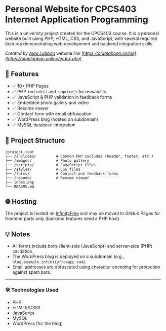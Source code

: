 # Personal Website for CPCS403 Internet Application Programming

This is a university project created for the CPCS403 course. It is a personal website built using PHP, HTML, CSS, and JavaScript, with several required features demonstrating web development and backend integration skills.

*Created by [Alaa Labban](https://github.com/AlaaLabban)*
website link *[https://alaalabban.online](https://alaalabban.online/index.php)*

## 🔧 Features

- ✅ 10+ PHP Pages
- ✅ PHP `include()` and `require()` for reusability
- ✅ JavaScript & PHP validation in feedback forms
- ✅ Embedded photo gallery and video
- ✅ Resume viewer
- ✅ Contact form with email obfuscation
- ✅ WordPress blog (hosted on subdomain)
- ✅ MySQL database integration

## 📁 Project Structure

```
/project-root
├── /includes/         # Common PHP includes (header, footer, etc.)
├── /images/           # Photo gallery
├── /scripts/          # JavaScript files
├── /styles/           # CSS files
├── /forms/            # Contact and feedback forms
├── /resume/           # Resume viewer
├── index.php
└── README.md
```

## 🌐 Hosting

The project is hosted on [InfinityFree](https://www.infinityfree.net) and may be moved to GitHub Pages for frontend parts only (backend features need a PHP host).


## 💡 Notes

- All forms include both client-side (JavaScript) and server-side (PHP) validation.
- The WordPress blog is deployed on a subdomain (e.g., `blog.example.infinityfreeapp.com`).
- Email addresses are obfuscated using character encoding for protection against spam bots.

---

### 🛠️ Technologies Used

- PHP
- HTML5/CSS3
- JavaScript
- MySQL
- WordPress (for the blog)
